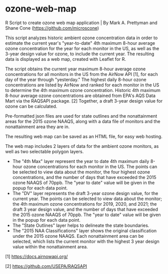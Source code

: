 # ozone-web-map
R Script to create ozone web map application | By Mark A. Prettyman and Shane Cone (https://github.com/microscone) 

This script analyzes historic ambient ozone concentration data in order to estimate the current year's "year-to-date" 4th maximum 8-hour average ozone concentration for the year for each monitor in the US, as well as the 3-year design value for ozone, to include the current year.  The resulting data is displayed as a web map, created with Leaflet for R.

The script obtains the current year maximum 8-hour average ozone concentrations for all monitors in the US from the AirNow API [1], for each day of the year through "yesterday."  The highest daily 8-hour ozone concentrations are listed by AirNow and ranked for each monitor in the US to determine the 4th maximum ozone concentration. Historic 4th maximum 8-hour average ozone concentrations are obtained from EPA's AQS Data Mart via the RAQSAPI package. [2]  Together, a draft 3-year design value for ozone can be calculated. 

Pre-formatted json files are used for state outlines and the nonattainment areas for the 2015 ozone NAAQS, along with a data file of monitors and the nonattainment area they are in.

The resulting web map can be saved as an HTML file, for easy web hosting.

The web map includes 2 layers of data for the ambient ozone monitors, as well as two selectable polygon layers.

- The "4th Max" layer represent the year to date 4th maximum daily 8-hour ozone concentrations for each monitor in the US. The points can be selected to view data about the monitor, the four highest ozone concentrations, and the number of days that have exceeded the 2015 ozone NAAQS of 70ppb. The "year to date" value will be given in the popup for each data point.
- The "DV" layer represents the draft 3-year ozone design value, for the current year.  The points can be selected to view data about the monitor; the 4th maximum ozone concentrations for 2019, 2020, and 2021; the draft 3 year design value, and the number of days that have exceeded the 2015 ozone NAAQS of 70ppb. The "year to date" value will be given in the popup for each data point.
- The "State Outlines" layer helps to delineate the state boundaries.
- The "2015 NAA Classifications" layer shows the original classification under the 2015 ozone NAAQS. Each nonattainment area can be selected, which lists the current monitor with the highest 3 year design value within the nonattainment area.


[1] https://docs.airnowapi.org/

[2] https://github.com/USEPA/RAQSAPI 
